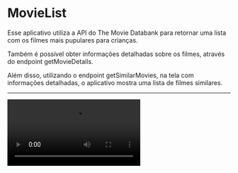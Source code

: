 # MovieList

<p></p>
Esse aplicativo utiliza a API do The Movie Databank para retornar uma lista com os filmes mais pupulares para crianças. 

Também é possível obter informações detalhadas sobre os filmes, através do endpoint getMovieDetails.

Além disso, utilizando o endpoint getSimilarMovies, na tela com informações detalhadas, o aplicativo mostra uma lista de filmes similares. 

---------------------
![GitHub readme](https://user-images.githubusercontent.com/73191498/149325162-0497edf8-45ef-427a-9480-cc202213c890.mp4)



